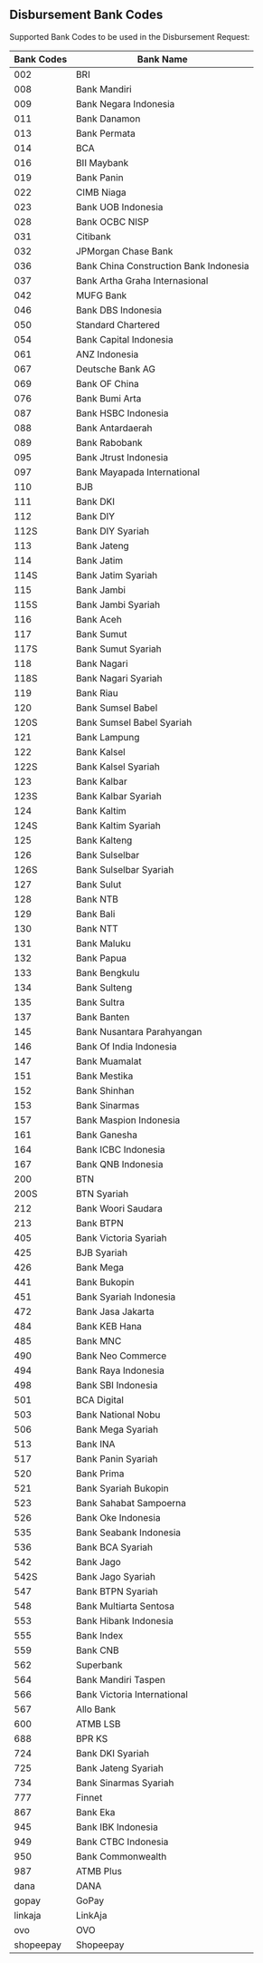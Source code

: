 ## Disbursement Bank Codes

Supported Bank Codes to be used in the Disbursement Request:

Bank Codes | Bank Name
---------- | ---------
002	| BRI
008	| Bank Mandiri
009	| Bank Negara Indonesia
011	| Bank Danamon
013	| Bank Permata
014	| BCA
016	| BII Maybank
019	| Bank Panin
022	| CIMB Niaga
023	| Bank UOB Indonesia
028	| Bank OCBC NISP
031	| Citibank
032 | JPMorgan Chase Bank
036	| Bank China Construction Bank Indonesia
037	| Bank Artha Graha Internasional
042	| MUFG Bank
046	| Bank DBS Indonesia
050	| Standard Chartered
054	| Bank Capital Indonesia
061	| ANZ Indonesia
067 | Deutsche Bank AG
069	| Bank OF China
076	| Bank Bumi Arta
087 | Bank HSBC Indonesia
088	| Bank Antardaerah
089	| Bank Rabobank
095	| Bank Jtrust Indonesia
097	| Bank Mayapada International
110	| BJB
111	| Bank DKI
112	| Bank DIY
112S | Bank DIY Syariah
113	| Bank Jateng
114	| Bank Jatim
114S | Bank Jatim Syariah
115	| Bank Jambi
115S | Bank Jambi Syariah
116	| Bank Aceh
117	| Bank Sumut
117S | Bank Sumut Syariah
118	| Bank Nagari
118S | Bank Nagari Syariah
119	| Bank Riau
120	| Bank Sumsel Babel
120S | Bank Sumsel Babel Syariah
121	| Bank Lampung
122	| Bank Kalsel
122S	| Bank Kalsel Syariah
123	| Bank Kalbar
123S	| Bank Kalbar Syariah
124	| Bank Kaltim
124S	| Bank Kaltim Syariah
125	| Bank Kalteng
126	| Bank Sulselbar
126S | Bank Sulselbar Syariah
127	| Bank Sulut
128	| Bank NTB
129	| Bank Bali
130	| Bank NTT
131	| Bank Maluku
132	| Bank Papua
133 | Bank Bengkulu
134	| Bank Sulteng
135	| Bank Sultra
137	| Bank Banten
145	| Bank Nusantara Parahyangan
146	| Bank Of India Indonesia
147	| Bank Muamalat
151	| Bank Mestika
152	| Bank Shinhan
153	| Bank Sinarmas
157	| Bank Maspion Indonesia
161	| Bank Ganesha
164	| Bank ICBC Indonesia
167	| Bank QNB Indonesia
200	| BTN
200S | BTN Syariah
212	| Bank Woori Saudara
213	| Bank BTPN
405	| Bank Victoria Syariah
425	| BJB Syariah
426	| Bank Mega
441	| Bank Bukopin
451	| Bank Syariah Indonesia
472	| Bank Jasa Jakarta
484	| Bank KEB Hana
485	| Bank MNC
490	| Bank Neo Commerce
494	| Bank Raya Indonesia
498	| Bank SBI Indonesia
501	| BCA Digital
503	| Bank National Nobu
506	| Bank Mega Syariah
513	| Bank INA
517	| Bank Panin Syariah
520	| Bank Prima
521	| Bank Syariah Bukopin
523	| Bank Sahabat Sampoerna
526	| Bank Oke Indonesia
535	| Bank Seabank Indonesia
536	| Bank BCA Syariah
542	| Bank Jago
542S | Bank Jago Syariah
547	| Bank BTPN Syariah
548	| Bank Multiarta Sentosa
553	| Bank Hibank Indonesia
555	| Bank Index
559	| Bank CNB
562 | Superbank
564	| Bank Mandiri Taspen
566	| Bank Victoria International
567	| Allo Bank
600 | ATMB LSB
688 | BPR KS
724 | Bank DKI Syariah
725 | Bank Jateng Syariah
734 | Bank Sinarmas Syariah
777 | Finnet
867 | Bank Eka
945	| Bank IBK Indonesia
949	| Bank CTBC Indonesia
950	| Bank Commonwealth
987 | ATMB Plus
dana | DANA
gopay	| GoPay
linkaja | LinkAja
ovo | OVO
shopeepay | Shopeepay
